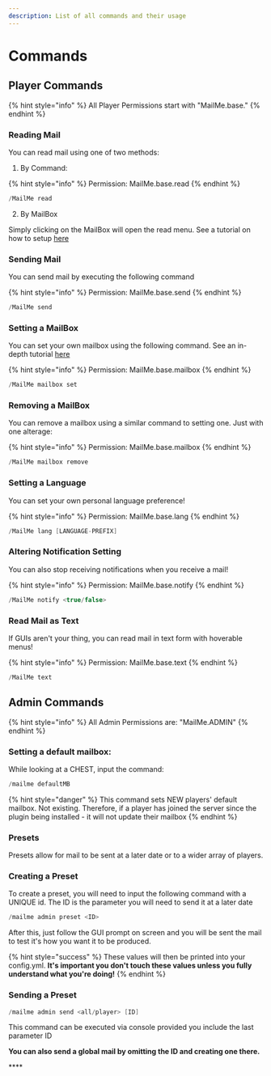 ```yaml
---
description: List of all commands and their usage
---
```


# Commands

## **Player Commands**

{% hint style="info" %}
All Player Permissions start with "MailMe.base."
{% endhint %}

### Reading Mail

You can read mail using one of two methods:

1. By Command:

{% hint style="info" %}
Permission: MailMe.base.read
{% endhint %}

```java
/MailMe read
```

   2. By MailBox

Simply clicking on the MailBox will open the read menu. See a tutorial on how to setup [here](https://wiki.haroldstudios.com/mailme/tutorials/mailboxes)

### Sending Mail

You can send mail by executing the following command

{% hint style="info" %}
Permission: MailMe.base.send
{% endhint %}

```java
/MailMe send
```

### Setting a MailBox

You can set your own mailbox using the following command. See an in-depth tutorial [here](https://wiki.haroldstudios.com/mailme/tutorials/mailboxes#setting-a-mailbox)

{% hint style="info" %}
Permission: MailMe.base.mailbox
{% endhint %}

```java
/MailMe mailbox set
```

### Removing a MailBox

You can remove a mailbox using a similar command to setting one. Just with one alterage:

{% hint style="info" %}
Permission: MailMe.base.mailbox
{% endhint %}

```java
/MailMe mailbox remove
```

### Setting a Language

You can set your own personal language preference! 

{% hint style="info" %}
Permission: MailMe.base.lang
{% endhint %}

```java
/MailMe lang [LANGUAGE-PREFIX]
```

### Altering Notification Setting

You can also stop receiving notifications when you receive a mail!

{% hint style="info" %}
Permission: MailMe.base.notify
{% endhint %}

```java
/MailMe notify <true/false>
```

### Read Mail as Text

If GUIs aren't your thing, you can read mail in text form with hoverable menus!

{% hint style="info" %}
Permission: MailMe.base.text
{% endhint %}

```java
/MailMe text
```

## Admin Commands

{% hint style="info" %}
All Admin Permissions are: "MailMe.ADMIN"
{% endhint %}

### Setting a default mailbox:

While looking at a CHEST, input the command:

```java
/mailme defaultMB
```

{% hint style="danger" %}
 This command sets NEW players' default mailbox. Not existing. Therefore, if a player has joined the server since the plugin being installed - it will not update their mailbox
{% endhint %}

### Presets

Presets allow for mail to be sent at a later date or to a wider array of players.

### Creating a Preset

To create a preset, you will need to input the following command with a UNIQUE id. The ID is the parameter you will need to send it at a later date

```java
/mailme admin preset <ID>
```

After this, just follow the GUI prompt on screen and you will be sent the mail to test it's how you want it to be produced.

{% hint style="success" %}
These values will then be printed into your config.yml. **It's important you don't touch these values unless you fully understand what you're doing!**
{% endhint %}

### Sending a Preset

```java
/mailme admin send <all/player> [ID]
```

This command can be executed via console provided you include the last parameter ID

**You can also send a global mail by omitting the ID and creating one there.**

\*\*\*\*

